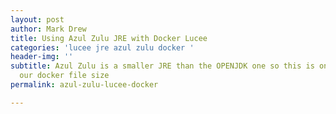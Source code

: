 ```yaml
---
layout: post
author: Mark Drew
title: Using Azul Zulu JRE with Docker Lucee
categories: 'lucee jre azul zulu docker '
header-img: ''
subtitle: Azul Zulu is a smaller JRE than the OPENJDK one so this is one way to reduce
  our docker file size
permalink: azul-zulu-lucee-docker

---
```

